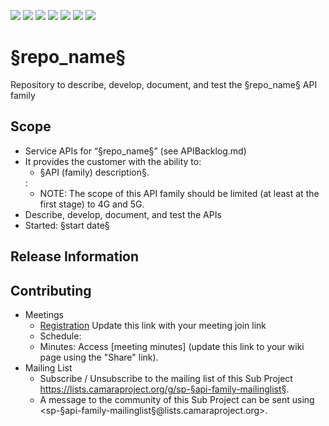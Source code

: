 <a href="https://github.com/camaraproject/§repo_name§/commits/" title="Last Commit"><img src="https://img.shields.io/github/last-commit/camaraproject/§repo_name§?style=plastic"></a>
<a href="https://github.com/camaraproject/§repo_name§/issues" title="Open Issues"><img src="https://img.shields.io/github/issues/camaraproject/§repo_name§?style=plastic"></a>
<a href="https://github.com/camaraproject/§repo_name§/pulls" title="Open Pull Requests"><img src="https://img.shields.io/github/issues-pr/camaraproject/§repo_name§?style=plastic"></a>
<a href="https://github.com/camaraproject/§repo_name§/graphs/contributors" title="Contributors"><img src="https://img.shields.io/github/contributors/camaraproject/§repo_name§?style=plastic"></a>
<a href="https://github.com/camaraproject/§repo_name§" title="Repo Size"><img src="https://img.shields.io/github/repo-size/camaraproject/§repo_name§?style=plastic"></a>
<a href="https://github.com/camaraproject/§repo_name§/blob/main/LICENSE" title="License"><img src="https://img.shields.io/badge/License-Apache%202.0-green.svg?style=plastic"></a>
<a href="https://github.com/camaraproject/§repo_name§/releases/latest" title="Latest Release"><img src="https://img.shields.io/github/release/camaraproject/§repo_name§?style=plastic"></a>

# §repo_name§
Repository to describe, develop, document, and test the §repo_name§ API family
<!-- Alternative if an additional API repo of an existing API family: "Repository to describe, develop, document, and test the §repo_name§ API of the $api-familiy$ API group" -->

## Scope
* Service APIs for “§repo_name§” (see APIBacklog.md)
* It provides the customer with the ability to:  
  * §API (family) description§.
  <!-- delete the following line if the scope of the API is defined differently in APIBacklog -->:
  * NOTE: The scope of this API family should be limited (at least at the first stage) to 4G and 5G.  
* Describe, develop, document, and test the APIs
* Started: §start date§

## Release Information
<!-- Use/uncomment one or multiple the following options -->
<!-- The sub project has no (pre)releases yet, work in progress is within the main branch -->
<!-- Pre-releases of this sub project are available in https://github.com/camaraproject/§repo_name§/releases -->
<!-- The latest public release is available here: https://github.com/camaraproject/§repo_name§/releases/latest -->
<!-- For changes see [CHANGELOG.md](https://github.com/camaraproject/§repo_name§/blob/main/CHANGELOG.md) -->

## Contributing
* Meetings <!-- for new API families request a meeting link from the LF admin team or replace the information with the existing meeting information (of the API family) -->
    * [Registration](https://wiki.camaraproject.org/x/TQAG) Update this link with your meeting join link
    * Schedule: 
    * Minutes: Access [meeting minutes] (update this link to your wiki page using the "Share" link).
* Mailing List
    <!-- Note: the $api-family-mailinglist$ is not necessery the $repo-name$, if the repository is belonging to an API Family  -->
    * Subscribe / Unsubscribe to the mailing list of this Sub Project <https://lists.camaraproject.org/g/sp-§api-family-mailinglist§>.
    * A message to the community of this Sub Project can be sent using <sp-§api-family-mailinglist§@lists.camaraproject.org>.
